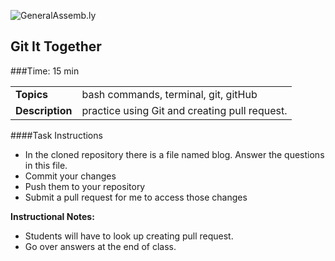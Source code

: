 ![GeneralAssemb.ly](http://studio.generalassemb.ly/GA_Slide_Assets/Exercise_icon_md.png)

## Git It Together


###Time: 15 min

| | |
| ------------- |:-------------|
| __Topics__ | bash commands, terminal, git, gitHub| 
| __Description__| practice using Git and creating pull request.|    
 


####Task Instructions

-	In the cloned repository there is a file named blog. Answer the questions in this file.
-	Commit your changes
-	Push them to your repository
-	Submit a pull request for me to access those changes

**Instructional Notes:**

-	Students will have to look up creating pull request. 
-	Go over answers at the end of class.